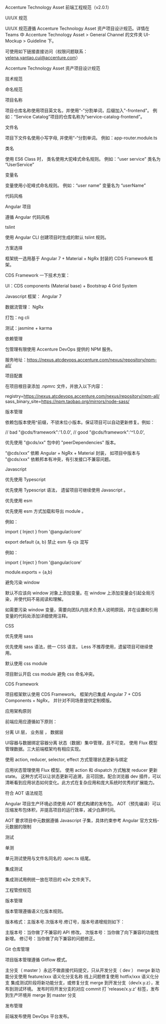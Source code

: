 Accenture Technology Asset 前端工程规范（v2.0.1）


UI/UX 规范

UI/UX 规范遵循 Accenture Technology Asset 资产项目设计规范。详情在 Teams 中 Accenture Technology Asset > General  Channel 的文件夹 UI-Mockup > Guideline 下。

可使用如下链接直接访问（权限问题联系：yelena.yantao.cui@accenture.com）

Accenture Technology Asset 资产项目设计规范


技术规范


命名规范


项目名称

项目仓库名称使用项目英文名，并使用“-”分割单词，后缀加入"-frontend"。 例如：“Service Catalog”项目的仓库名称为“service-catalog-frontend”。


文件名

项目下文件名使用小写字母, 并使用“-“分割单词。 例如：app-router.module.ts


类名

使用 ES6 Class 时， 类名使用大驼峰式命名规则。 例如：“user service” 类名为 “UserService”


变量名

变量使用小驼峰式命名规则。 例如：“user name” 变量名为 “userName”


代码风格


Angular 项目

遵循 Angular 代码风格


tslint

使用 Angular CLI 创建项目时生成的默认 tslint 规则。


方案选择

框架统一选用基于  Angular 7 + Material + NgRx 封装的 CDS Framework 框架。

CDS Framework 一下技术方案：


UI：CDS components (Material base) + Bootstrap 4 Grid System

Javascript 框架： Angular 7

数据流管理： NgRx

打包：ng cli

测试：jasmine + karma




依赖管理

包管理有限使用 Accenture DevOps 提供的 NPM 服务。

服务地址：https://nexus.atcdevops.accenture.com/nexus/repository/npm-all/


项目配置

在项目根目录添加 .npmrc 文件，并放入以下内容：

registry=https://nexus.atcdevops.accenture.com/nexus/repository/npm-all/
sass_binary_site=https://npm.taobao.org/mirrors/node-sass/

版本管理

依赖包版本使用^前缀，不锁末位小版本。保证项目可以自动更新修复。例如：

// bad
"@cds/framework":'1.0.0',
// good
"@cds/framework":'^1.0.0',


优先使用 "@cds/xx" 包中的 "peerDependencies" 版本。

“@cds/xxx” 依赖 Angular + NgRx + Material 封装， 如项目中版本与 "@cds/xxx" 依赖邦本有冲突，有引发接口不兼容问题。


Javascript


优先使用 Typescript

优先使用 Typescript 语法， 遗留项目可继续使用 Javascript 。


优先使用 esm

优先使用 esm 方式加载和导出 module 。

例如：

import { Inject } from '@angular/core'

export default {a, b}
禁止 esm 与 cjs 混写

例如：


import { Inject } from '@angular/core'

module.exports = {a,b}

避免污染 window

默认不应该向 window 对象上添加变量。在 window 上添加变量会引起全局污染，并使代码不易阅读和理解。

如需要污染 window 变量，需要向团队内技术负责人说明原因，并在设置和引用变量的代码处添加详细使用注释。


CSS


优先使用 sass

优先使用 sass 语法，统一 CSS 语言。 Less 不推荐使用，遗留项目可继续使用。


默认使用 css module

项目默认开启 css module 避免 css 命名冲突。


CDS Framework

项目框架默认使用 CDS Framework。 框架内已集成 Angular 7 + CDS Components + NgRx， 并针对不同场景提供定制模版。


应用架构原则

前端应用应遵循如下原则：


分离 UI 层， 业务层 ， 数据层


UI容器与数据绑定容器分离
状态（数据）集中管理，且不可变。
使用 Flux 模型管理数据。三大前端框架均有相应实现。



使用 action, reducer, selector, effect 方式管理状态更新与绑定

应用状态管理使用 Flux 模型。 使用 action 和 dispatch 方式触发 reducer 更新 state。 这种方式可以让状态更新可追溯，且可回放。配合浏览器 dev 插件，可以清晰看到应用状态如何变化。此方式在复杂应用和庞大系统时优秀的扩展能力。


符合 AOT 语法规范

Angular 项目生产环境必须使用 AOT 模式构建的发布包。 AOT（预先编译）可以压缩发布包体积，并提高项目的运行效率，减少白屏时间。

AOT 要求项目中元数据遵循 Javascript 子集，具体约束参考 Angular 官方文档-元数据的限制


测试


单测

单元测试使用与文件名同名的 .spec.ts 结尾。


集成测试

集成测试用例统一放在项目的 e2e 文件夹下。


工程管控规范


版本管理

版本管理遵循语义化版本规则。

版本格式：主版本号.次版本号.修订号，版本号递增规则如下：


主版本号：当你做了不兼容的 API 修改。
次版本号：当你做了向下兼容的功能性新增。
修订号：当你做了向下兼容的问题修正。



Git 仓库管理

项目版本管理遵循 Gitflow 模式。


主分支（ master ）永远不做直接代码提交，只从开发分支（ dev ） merge
新功能分支使用 feature/xxx 语义化分支名称
线上问题修复使用 hotfix/xxx 语义化分支
集成测试阶段将新功能分支，或修复分支 merge 到开发分支（dev/x.y.z），发布到测试环境。
发布时将开发分支的对应 commit 打 'release/x.y.z' 标签，发布到生产环境并 merge 到  master 分支



发布管理

前端发布使用 DevOps 平台发布。

